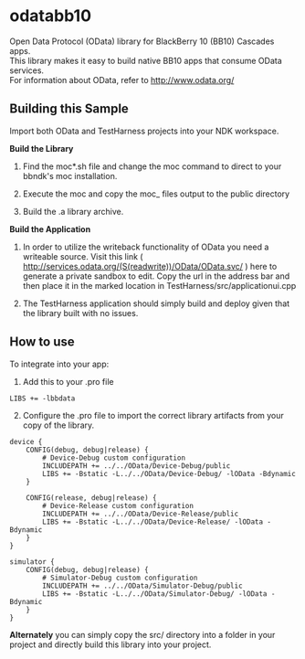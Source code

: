 odatabb10
=========

Open Data Protocol (OData) library for BlackBerry 10 (BB10) Cascades apps.  
This library makes it easy to build native BB10 apps that consume OData services.  
For information about OData, refer to http://www.odata.org/

Building this Sample
--------------------

Import both OData and TestHarness projects into your NDK workspace.

**Build the Library**

1. Find the moc*.sh file and change the moc command to direct to your bbndk's moc installation.

2. Execute the moc and copy the moc_ files output to the public directory

3. Build the .a library archive.

**Build the Application**

1. In order to utilize the writeback functionality of OData you need a writeable source. Visit this link ( http://services.odata.org/(S(readwrite))/OData/OData.svc/ ) here to generate a private sandbox to edit. Copy the url in the address bar and then place it in the marked location in TestHarness/src/applicationui.cpp

2. The TestHarness application should simply build and deploy given that the library built with no issues.

How to use
----------

To integrate into your app:

1. Add this to your .pro file

```
LIBS += -lbbdata
```

2. Configure the .pro file to import the correct library artifacts from your copy of the library.

```
device {
    CONFIG(debug, debug|release) {
        # Device-Debug custom configuration
		INCLUDEPATH += ../../OData/Device-Debug/public
		LIBS += -Bstatic -L../../OData/Device-Debug/ -lOData -Bdynamic
    }

    CONFIG(release, debug|release) {
        # Device-Release custom configuration
		INCLUDEPATH += ../../OData/Device-Release/public
		LIBS += -Bstatic -L../../OData/Device-Release/ -lOData -Bdynamic
    }
}

simulator {
    CONFIG(debug, debug|release) {
        # Simulator-Debug custom configuration
		INCLUDEPATH += ../../OData/Simulator-Debug/public
		LIBS += -Bstatic -L../../OData/Simulator-Debug/ -lOData -Bdynamic
    }
}
```

**Alternately** you can simply copy the src/ directory into a folder in your project and directly build this library into your project.
